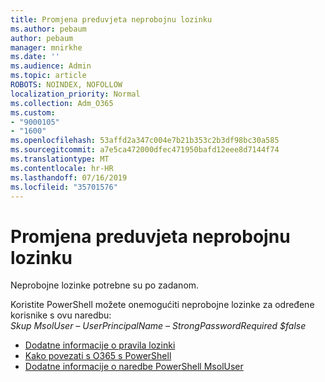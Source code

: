 ```yaml
---
title: Promjena preduvjeta neprobojnu lozinku
ms.author: pebaum
author: pebaum
manager: mnirkhe
ms.date: ''
ms.audience: Admin
ms.topic: article
ROBOTS: NOINDEX, NOFOLLOW
localization_priority: Normal
ms.collection: Adm_O365
ms.custom:
- "9000105"
- "1600"
ms.openlocfilehash: 53affd2a347c004e7b21b353c2b3df98bc30a585
ms.sourcegitcommit: a7e5ca472000dfec471950bafd12eee8d7144f74
ms.translationtype: MT
ms.contentlocale: hr-HR
ms.lasthandoff: 07/16/2019
ms.locfileid: "35701576"
---
```

# <a name="change-strong-password-requirement"></a>Promjena preduvjeta neprobojnu lozinku

Neprobojne lozinke potrebne su po zadanom. 

Koristite PowerShell možete onemogućiti neprobojne lozinke za određene korisnike s ovu naredbu:<br>
*Skup MsolUser – UserPrincipalName <UserPrincipalName> – StrongPasswordRequired $false*

- [Dodatne informacije o pravila lozinki](https://docs.microsoft.com/azure/active-directory/authentication/concept-sspr-policy#password-policies-that-only-apply-to-cloud-user-accounts)
- [Kako povezati s O365 s PowerShell](https://docs.microsoft.com/office365/enterprise/powershell/connect-to-office-365-powershell#connect-with-the-microsoft-azure-active-directory-module-for-windows-powershell)
- [Dodatne informacije o naredbe PowerShell MsolUser](https://docs.microsoft.com/powershell/module/msonline/set-msoluser?view=azureadps-1.0)